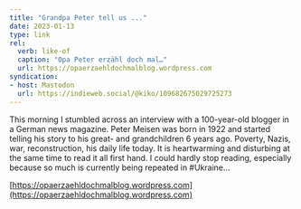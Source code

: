 ```yaml
---
title: "Grandpa Peter tell us ..."
date: 2023-01-13
type: link
rel:
  verb: like-of
  caption: "Opa Peter erzähl doch mal…"
  url: https://opaerzaehldochmalblog.wordpress.com
syndication: 
- host: Mastodon
  url: https://indieweb.social/@kiko/109682675029725273
---
```


This morning I stumbled across an interview with a 100-year-old blogger in a German news magazine. Peter Meisen was born in 1922 and started telling his story to his great- and grandchildren 6 years ago. Poverty, Nazis, war, reconstruction, his daily life today. It is heartwarming and disturbing at the same time to read it all first hand. I could hardly stop reading, especially because so much is currently being repeated in #Ukraine...

[https://opaerzaehldochmalblog.wordpress.com](https://opaerzaehldochmalblog.wordpress.com)

